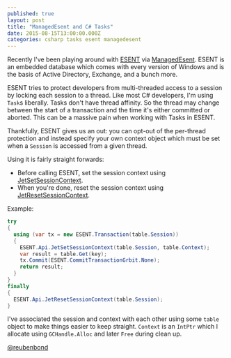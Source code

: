 ```yaml
---
published: true
layout: post
title: "ManagedEsent and C# Tasks"
date: 2015-08-15T13:00:00.000Z
categories: csharp tasks esent managedesent
---
```




Recently I've been playing around with [ESENT](https://en.wikipedia.org/wiki/Extensible_Storage_Engine) via [ManagedEsent](https://managedesent.codeplex.com/).
ESENT is an embedded database which comes with every version of Windows and is the basis of Active Directory, Exchange, and a bunch more.

ESENT tries to protect developers from multi-threaded access to a session by locking each session to a thread. Like most C# developers, I'm using `Task`s liberally. Tasks don't have thread affinity. So the thread may change between the start of a transaction and the time it's either committed or aborted. This can be a massive pain when working with Tasks in ESENT.

Thankfully, ESENT gives us an out: you can opt-out of the per-thread protection and instead specify your own context object which must be set when a `Session` is accessed from a given thread.

Using it is fairly straight forwards:

* Before calling ESENT, set the session context using [JetSetSessionContext](https://msdn.microsoft.com/en-us/library/microsoft.isam.esent.interop.api.jetsetsessioncontext.aspx).
* When you're done, reset the session context using [JetResetSessionContext](https://msdn.microsoft.com/en-us/library/microsoft.isam.esent.interop.api.jetresetsessioncontext.aspx).

Example:

```c#
try
{
  using (var tx = new ESENT.Transaction(table.Session))
  {
    ESENT.Api.JetSetSessionContext(table.Session, table.Context);
    var result = table.Get(key);
    tx.Commit(ESENT.CommitTransactionGrbit.None);
    return result;
  }
}
finally
{
  ESENT.Api.JetResetSessionContext(table.Session);
}
```

I've associated the session and context with each other using some `table` object to make things easier to keep straight.
`Context` is an `IntPtr` which I allocate using `GCHandle.Alloc` and later `Free` during clean up.

[@reubenbond](https://twitter.com/reubenbond)
